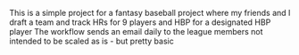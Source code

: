 This is a simple project for a fantasy baseball project where my friends and I draft a team and track HRs for 9 players and HBP for a designated HBP player
The workflow sends an email daily to the league members
not intended to be scaled as is - but pretty basic
